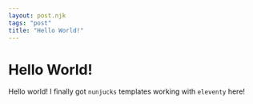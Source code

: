 ```yaml
---
layout: post.njk
tags: "post"
title: "Hello World!"
---
```


# Hello World!
Hello world! I finally got `nunjucks` templates working with `eleventy` here!